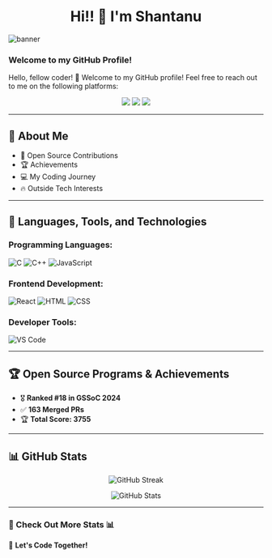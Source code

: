 <h1 align="center"> Hi!! 👋 I'm Shantanu </h1>
<img src="https://user-images.githubusercontent.com/0000000/000000000-00000000-0000-000000000.png" alt="banner">

### Welcome to my GitHub Profile!

Hello, fellow coder! 👋 Welcome to my GitHub profile! Feel free to reach out to me on the following platforms:

<p align="center">
<a href="https://www.linkedin.com/in/shantanu-danej" target="_blank"><img src="https://img.shields.io/badge/-LinkedIn-blue?style=for-the-badge&logo=linkedin&logoColor=white"></a>
<a href="https://www.youtube.com/c/yourchannel" target="_blank"><img src="https://img.shields.io/badge/-YouTube-red?style=for-the-badge&logo=youtube&logoColor=white"></a>
<a href="https://github.com/your-username" target="_blank"><img src="https://img.shields.io/badge/-GitHub-black?style=for-the-badge&logo=github&logoColor=white"></a>
</p>

---

## 📖 About Me
- 🚀 Open Source Contributions
- 🏆 Achievements
- 💻 My Coding Journey
- 🔥 Outside Tech Interests

---

## 🚀 Languages, Tools, and Technologies
### Programming Languages:
![C](https://img.shields.io/badge/-C-blue?style=for-the-badge&logo=c)
![C++](https://img.shields.io/badge/-C++-blue?style=for-the-badge&logo=c%2B%2B)
![JavaScript](https://img.shields.io/badge/-JavaScript-yellow?style=for-the-badge&logo=javascript)

### Frontend Development:
![React](https://img.shields.io/badge/-React-blue?style=for-the-badge&logo=react)
![HTML](https://img.shields.io/badge/-HTML-orange?style=for-the-badge&logo=html5)
![CSS](https://img.shields.io/badge/-CSS-blue?style=for-the-badge&logo=css3)

### Developer Tools:
![VS Code](https://img.shields.io/badge/-VSCode-blue?style=for-the-badge&logo=visual-studio-code)

---

## 🏆 Open Source Programs & Achievements
- 🎖️ **Ranked #18 in GSSoC 2024**
- ✅ **163 Merged PRs**
- 🏆 **Total Score: 3755**

---

## 📊 GitHub Stats
<p align="center">
  <img src="https://github-readme-streak-stats.herokuapp.com/?user=your-username&theme=dark" alt="GitHub Streak" />
</p>

<p align="center">
  <img src="https://github-readme-stats.vercel.app/api?username=your-username&show_icons=true&theme=dark" alt="GitHub Stats" />
</p>

---

### 🌟 Check Out More Stats 📊

🔗 **Let's Code Together!**

<!---
Shantanu675/Shantanu675 is a ✨ special ✨ repository because its `README.md` (this file) appears on your GitHub profile.
You can click the Preview link to take a look at your changes.
--->
